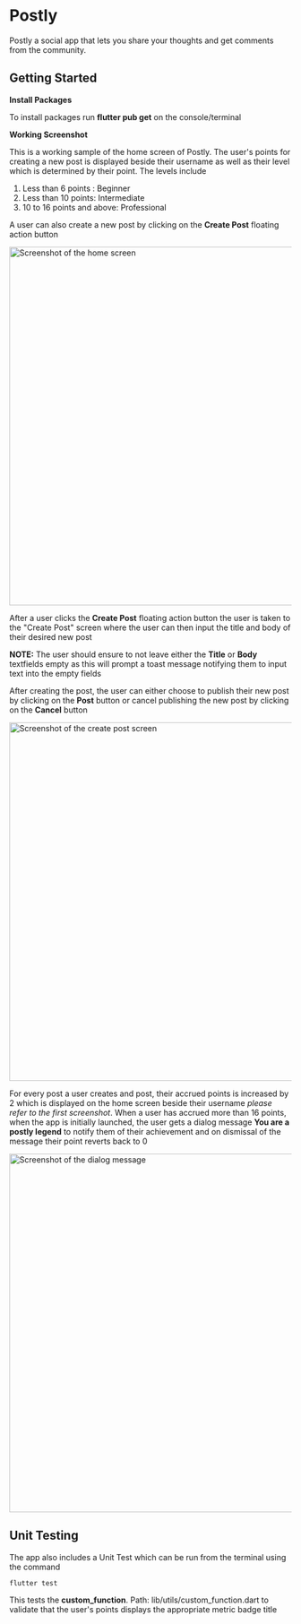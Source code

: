 # Postly

Postly a social app that lets you share your thoughts and get comments from the community.

## Getting Started

**Install Packages**


To install packages run **flutter pub get** on the console/terminal

**Working Screenshot**


This is a working sample of the home screen of Postly. The user's points for creating a new post is displayed beside their username as well as their level which is determined by their point. The levels include
1. Less than 6 points : Beginner 
2. Less than 10 points: Intermediate
3. 10 to 16 points and above: Professional


A user can also create a new post by clicking on the **Create Post** floating action button


<img alt="Screenshot of the home screen" src="https://drive.google.com/uc?export=view&id=1wzNPnO6H_ujdz9AqzDaHT_K10I_OpUjP" height="640">


After a user clicks the **Create Post** floating action button the user is taken to the "Create Post" screen where the user can then input the title and body of their desired new post


**NOTE:** The user should ensure to not leave either the **Title** or **Body** textfields empty as this will prompt a toast message notifying them to input text into the empty fields


After creating the post, the user can either choose to publish their new post by clicking on the **Post** button or cancel publishing the new post by clicking on the **Cancel** button


<img alt="Screenshot of the create post screen" src="https://drive.google.com/uc?export=view&id=1Fn0j8Yf4h3QUa_rhU-b2R3ypDKytllWr" height="640"> 


For every post a user creates and post, their accrued points is increased by 2 which is displayed on the home screen beside their username *please refer to the first screenshot*. When a user has accrued more than 16 points, when the app is initially launched, the user gets a dialog message **You are a postly legend** to notify them of their achievement and on dismissal of the message their point reverts back to 0


<img alt="Screenshot of the dialog message" src="https://drive.google.com/uc?export=view&id=1ExVctbigfeH7E0G_udKia4S_Zj08LJR5" height="640">


## Unit Testing
The app also includes a Unit Test which can be run from the terminal using the command


```Dart
flutter test
```

This tests the **custom_function**. Path: lib/utils/custom_function.dart to validate that the user's points displays the appropriate metric badge title
